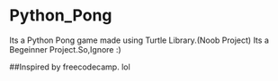 # Python_Pong
Its a Python Pong game made using Turtle Library.(Noob Project)
Its a Begeinner Project.So,Ignore :)

##Inspired by freecodecamp.
lol 
